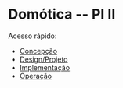 # Domótica -- PI II
Acesso rápido:
  - [Concepção](./Concepcao.md)
  - [Design/Projeto](./Design.md)
  - [Implementação](./Implementacao)
  - [Operação](./Operação.md)

